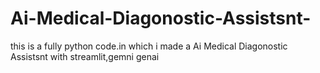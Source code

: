# Ai-Medical-Diagonostic-Assistsnt-
this is a fully python code.in which i made a Ai Medical Diagonostic Assistsnt with streamlit,gemni genai 
